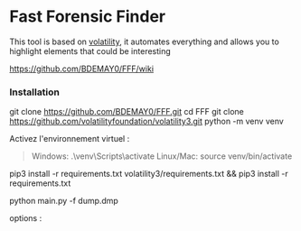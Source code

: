 # Fast Forensic Finder

This tool is based on [volatility](https://github.com/volatilityfoundation/volatility3), it automates everything and allows you to highlight elements that could be interesting

https://github.com/BDEMAY0/FFF/wiki


### Installation 
git clone https://github.com/BDEMAY0/FFF.git
cd FFF
git clone https://github.com/volatilityfoundation/volatility3.git
python -m venv venv

Activez l'environnement virtuel :
> Windows: .\venv\Scripts\activate
> Linux/Mac: source venv/bin/activate

pip3 install -r requirements.txt volatility3/requirements.txt && pip3 install -r requirements.txt

python main.py -f dump.dmp

options : 
